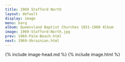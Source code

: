 ```yaml
---
title: 1969 Stafford North
layout: default
display: image
menu: barq
album: Queensland Baptist Churches 1851-1960 Album
image: 1969-Stafford-North.jpg
prev: 1969-Palm-Beach.html
next: 1969-Ukrainian.html
---
```

{% include image-head.md %}
{% include image.html %}